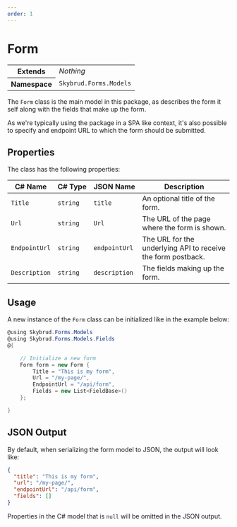 ```yaml
---
order: 1
---
```


# Form

<table class="table details">
    <tr>
        <th>Extends</th>
        <td><em>Nothing</em></td>
    </tr>
    <tr>
        <th>Namespace</th>
        <td><code>Skybrud.Forms.Models</code></td>
    </tr>
</table>

The `Form` class is the main model in this package, as describes the form it self along with the fields that make up the form.

As we're typically using the package in a SPA like context, it's also possible to specify and endpoint URL to which the form should be submitted.

## Properties

The class has the following properties:

<table class="table list border">
    <thead>
        <tr>
            <th>C#&nbsp;Name</th>
            <th>C#&nbsp;Type</th>
            <th>JSON&nbsp;Name</th>
            <th>Description</th>
        </tr>
    </thead>
    <tbody>
        <tr>
            <td><code>Title</code></td>
            <td><code>string</code></td>
            <td><code>title</code></td>
            <td>An optional title of the form.</td>
        </tr>
        <tr>
            <td><code>Url</code></td>
            <td><code>string</code></td>
            <td><code>Url</code></td>
            <td>The URL of the page where the form is shown.</td>
        </tr>
        <tr>
            <td><code>EndpointUrl</code></td>
            <td><code>string</code></td>
            <td><code>endpointUrl</code></td>
            <td>The URL for the underlying API to receive the form postback.</td>
        </tr>
        <tr>
            <td><code>Description</code></td>
            <td><code>string</code></td>
            <td><code>description</code></td>
            <td>The fields making up the form.</td>
        </tr>
    </tbody>
</table>

## Usage

A new instance of the `Form` class can be initialized like in the example below:

```csharp
@using Skybrud.Forms.Models
@using Skybrud.Forms.Models.Fields
@{

    // Initialize a new form
    Form form = new Form {
        Title = "This is my form",
        Url = "/my-page/",
        EndpointUrl = "/api/form",
        Fields = new List<FieldBase>()
    };

}
```

## JSON Output

By default, when serializing the form model to JSON, the output will look like:

```json
{
  "title": "This is my form",
  "url": "/my-page/",
  "endpointUrl": "/api/form",
  "fields": []
}
```

Properties in the C# model that is `null` will be omitted in the JSON output.